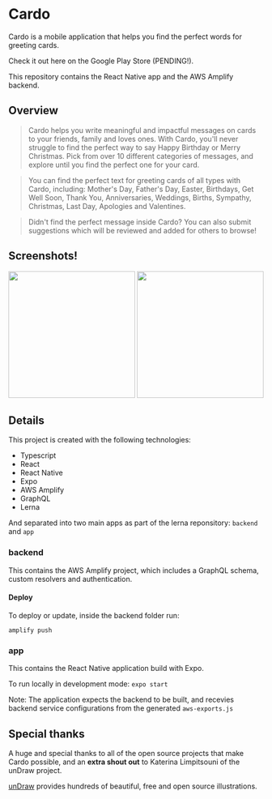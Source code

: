 # Cardo

Cardo is a mobile application that helps you find the perfect words for greeting cards.

Check it out here on the Google Play Store (PENDING!).

This repository contains the React Native app and the AWS Amplify backend.

## Overview

> Cardo helps you write meaningful and impactful messages on cards to your friends, family and loves ones. With Cardo, you'll never struggle to find the perfect way to say Happy Birthday or Merry Christmas. Pick from over 10 different categories of messages, and explore until you find the perfect one for your card.

> You can find the perfect text for greeting cards of all types with Cardo, including: Mother's Day, Father's Day, Easter, Birthdays, Get Well Soon, Thank You, Anniversaries, Weddings, Births, Sympathy, Christmas, Last Day, Apologies and Valentines.

> Didn't find the perfect message inside Cardo? You can also submit suggestions which will be reviewed and added for others to browse!

## Screenshots!

<image src="https://user-images.githubusercontent.com/492636/79265685-c8f64b80-7e96-11ea-8b8a-10770a42fabc.png" width="250"> <image src="https://user-images.githubusercontent.com/492636/79265698-cd226900-7e96-11ea-90b5-375b936b40bf.png" width="250">

## Details

This project is created with the following technologies:

- Typescript
- React
- React Native
- Expo
- AWS Amplify
- GraphQL
- Lerna

And separated into two main apps as part of the lerna reponsitory: `backend` and `app`

### backend

This contains the AWS Amplify project, which includes a GraphQL schema, custom resolvers and authentication.

#### Deploy

To deploy or update, inside the backend folder run:

```
amplify push
```

### app

This contains the React Native application build with Expo.

To run locally in development mode: `expo start`

Note: The application expects the backend to be built, and recevies backend service configurations from the generated `aws-exports.js`

## Special thanks

A huge and special thanks to all of the open source projects that make Cardo possible, and an **extra shout out** to Katerina Limpitsouni of the unDraw project.

[unDraw](https://undraw.co/) provides hundreds of beautiful, free and open source illustrations.
